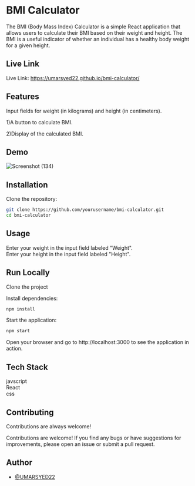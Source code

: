 
# BMI Calculator

The BMI (Body Mass Index) Calculator is a simple React application that allows users to calculate their BMI based on their weight and height. The BMI is a useful indicator of whether an individual has a healthy body weight for a given height.


## Live Link
 Live Link:
 https://umarsyed22.github.io/bmi-calculator/
## Features

Input fields for weight (in kilograms) and height (in centimeters).

1)A button to calculate BMI.

2)Display of the calculated BMI.


## Demo
![Screenshot (134)](https://github.com/UMARSYED22/bmi-calculator/assets/91256810/a1a61ea3-bceb-4e0c-9273-890940873996)

## Installation

Clone the repository:
```bash
git clone https://github.com/yourusername/bmi-calculator.git
cd bmi-calculator
```



    
## Usage

Enter your weight in the input field labeled "Weight".   
Enter your height in the input field labeled "Height".
## Run Locally

Clone the project

Install dependencies:

```bash
npm install
```
Start the application:
```bash 
npm start
```
Open your browser and go to http://localhost:3000 to see the application in action.


## Tech Stack
 javscript  
 React  
 css



## Contributing

Contributions are always welcome!

Contributions are welcome! If you find any bugs or have suggestions for improvements, please open an issue or submit a pull request.


## Author

- [@UMARSYED22](https://github.com/UMARSYED22)

